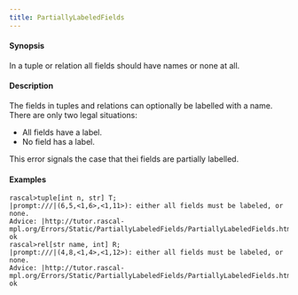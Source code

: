 ```yaml
---
title: PartiallyLabeledFields
---
```


#### Synopsis

In a tuple or relation all fields should have names or none at all.

#### Description

The fields in tuples and relations can optionally be labelled with a name.
There are only two legal situations:

*  All fields have a label.
*  No field has a label.


This error signals the case that thei fields are partially labelled.


#### Examples


```rascal-shell ,error
rascal>tuple[int n, str] T;
|prompt:///|(6,5,<1,6>,<1,11>): either all fields must be labeled, or none.
Advice: |http://tutor.rascal-mpl.org/Errors/Static/PartiallyLabeledFields/PartiallyLabeledFields.html|
ok
rascal>rel[str name, int] R;
|prompt:///|(4,8,<1,4>,<1,12>): either all fields must be labeled, or none.
Advice: |http://tutor.rascal-mpl.org/Errors/Static/PartiallyLabeledFields/PartiallyLabeledFields.html|
ok
```

